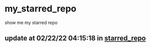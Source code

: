 # my_starred_repo
show me my starred repo

update at 02/22/22 04:15:18 in [starred_repo](./index.html)
---

